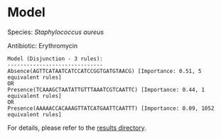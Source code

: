
# Model

Species: *Staphylococcus aureus*

Antibiotic: Erythromycin

```
Model (Disjunction - 3 rules):
------------------------------
Absence(AGTTCATAATCATCCATCCGGTGATGTAACG) [Importance: 0.51, 5 equivalent rules]
OR
Presence(TCAAAGCTAATATTGTTTAAATCGTCAATTC) [Importance: 0.44, 1 equivalent rules]
OR
Presence(AAAAACCACAAAGTTATCATGAATTCAATTT) [Importance: 0.09, 1052 equivalent rules]

```

For details, please refer to the [results directory](../../../../../results/scm_b/staphylococcus%20aureus/erythromycin/repeat_4/).

